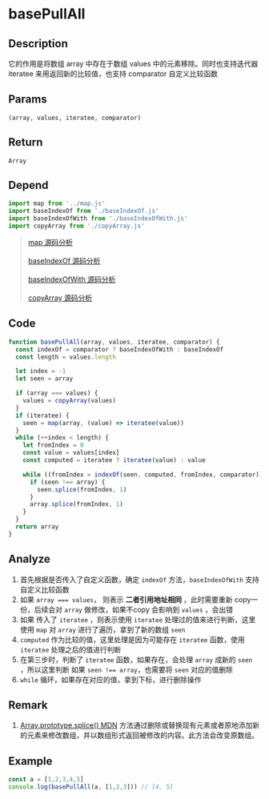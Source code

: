 # basePullAll 

## Description 
它的作用是将数组 array 中存在于数组 values 中的元素移除。同时也支持迭代器 iteratee 来用返回新的比较值，也支持 comparator 自定义比较函数
## Params
`(array, values, iteratee, comparator)`
## Return
`Array`
## Depend
```js
import map from '../map.js'
import baseIndexOf from './baseIndexOf.js'
import baseIndexOfWith from './baseIndexOfWith.js'
import copyArray from './copyArray.js'
```
> [map 源码分析](../export/map.md)
> <br/>
> <br/>
> [baseIndexOf 源码分析](./baseIndexOf.md)
> <br/>
> <br/>
> [baseIndexOfWith 源码分析](./baseIndexOfWith.md)
> <br/>
> <br/>
> [copyArray 源码分析](./copyArray.md)

## Code
```js
function basePullAll(array, values, iteratee, comparator) {
  const indexOf = comparator ? baseIndexOfWith : baseIndexOf
  const length = values.length

  let index = -1
  let seen = array

  if (array === values) {
    values = copyArray(values)
  }
  if (iteratee) {
    seen = map(array, (value) => iteratee(value))
  }
  while (++index < length) {
    let fromIndex = 0
    const value = values[index]
    const computed = iteratee ? iteratee(value) : value

    while ((fromIndex = indexOf(seen, computed, fromIndex, comparator)) > -1) {
      if (seen !== array) {
        seen.splice(fromIndex, 1)
      }
      array.splice(fromIndex, 1)
    }
  }
  return array
}
```
## Analyze
1. 首先根据是否传入了自定义函数，确定 `indexOf` 方法，`baseIndexOfWith` 支持自定义比较函数
2. 如果 `array === values`， 则表示 **二者引用地址相同** ，此时需要重新 copy一份，后续会对 `array` 做修改，如果不copy 会影响到 `values` ，会出错
3. 如果 传入了 `iteratee` ，则表示使用 `iteratee` 处理过的值来进行判断，这里使用 `map` 对 `array` 进行了遍历，拿到了新的数组 `seen`
4. `computed` 作为比较的值，这里处理是因为可能存在 `iteratee` 函数，使用 `iteratee` 处理之后的值进行判断
5. 在第三步时，判断了 `iteratee` 函数，如果存在，会处理 `array` 成新的 `seen` ，所以这里判断 如果 `seen !== array`，也需要将 `seen` 对应的值删除
6. `while` 循环，如果存在对应的值，拿到下标，进行删除操作
## Remark
1. [Array.prototype.splice() MDN](https://developer.mozilla.org/zh-CN/docs/Web/JavaScript/Reference/Global_Objects/Array/splice) 方法通过删除或替换现有元素或者原地添加新的元素来修改数组，并以数组形式返回被修改的内容。此方法会改变原数组。
## Example
```js
const a = [1,2,3,4,5]
console.log(basePullAll(a, [1,2,3])) // [4, 5]
```
